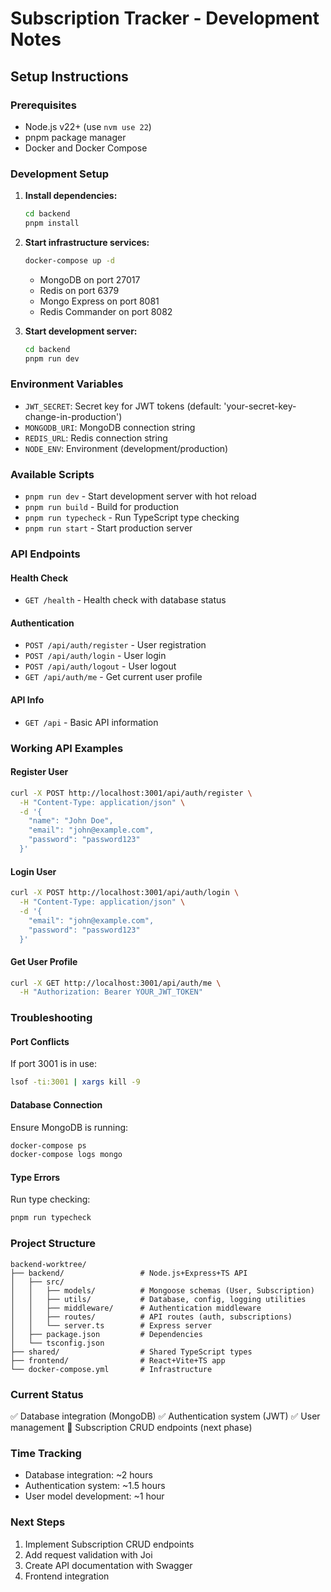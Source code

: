 # Subscription Tracker - Development Notes

## Setup Instructions

### Prerequisites
- Node.js v22+ (use `nvm use 22`)
- pnpm package manager
- Docker and Docker Compose

### Development Setup

1. **Install dependencies:**
   ```bash
   cd backend
   pnpm install
   ```

2. **Start infrastructure services:**
   ```bash
   docker-compose up -d
   ```
   - MongoDB on port 27017
   - Redis on port 6379
   - Mongo Express on port 8081
   - Redis Commander on port 8082

3. **Start development server:**
   ```bash
   cd backend
   pnpm run dev
   ```

### Environment Variables
- `JWT_SECRET`: Secret key for JWT tokens (default: 'your-secret-key-change-in-production')
- `MONGODB_URI`: MongoDB connection string
- `REDIS_URL`: Redis connection string
- `NODE_ENV`: Environment (development/production)

### Available Scripts
- `pnpm run dev` - Start development server with hot reload
- `pnpm run build` - Build for production
- `pnpm run typecheck` - Run TypeScript type checking
- `pnpm run start` - Start production server

### API Endpoints

#### Health Check
- `GET /health` - Health check with database status

#### Authentication
- `POST /api/auth/register` - User registration
- `POST /api/auth/login` - User login
- `POST /api/auth/logout` - User logout
- `GET /api/auth/me` - Get current user profile

#### API Info
- `GET /api` - Basic API information

### Working API Examples

#### Register User
```bash
curl -X POST http://localhost:3001/api/auth/register \
  -H "Content-Type: application/json" \
  -d '{
    "name": "John Doe",
    "email": "john@example.com",
    "password": "password123"
  }'
```

#### Login User
```bash
curl -X POST http://localhost:3001/api/auth/login \
  -H "Content-Type: application/json" \
  -d '{
    "email": "john@example.com",
    "password": "password123"
  }'
```

#### Get User Profile
```bash
curl -X GET http://localhost:3001/api/auth/me \
  -H "Authorization: Bearer YOUR_JWT_TOKEN"
```

### Troubleshooting

#### Port Conflicts
If port 3001 is in use:
```bash
lsof -ti:3001 | xargs kill -9
```

#### Database Connection
Ensure MongoDB is running:
```bash
docker-compose ps
docker-compose logs mongo
```

#### Type Errors
Run type checking:
```bash
pnpm run typecheck
```

### Project Structure
```
backend-worktree/
├── backend/                 # Node.js+Express+TS API
│   ├── src/
│   │   ├── models/          # Mongoose schemas (User, Subscription)
│   │   ├── utils/           # Database, config, logging utilities
│   │   ├── middleware/      # Authentication middleware
│   │   ├── routes/          # API routes (auth, subscriptions)
│   │   └── server.ts        # Express server
│   ├── package.json         # Dependencies
│   └── tsconfig.json
├── shared/                  # Shared TypeScript types
├── frontend/                # React+Vite+TS app
└── docker-compose.yml       # Infrastructure
```

### Current Status
✅ Database integration (MongoDB)
✅ Authentication system (JWT)
✅ User management
🚧 Subscription CRUD endpoints (next phase)

### Time Tracking
- Database integration: ~2 hours
- Authentication system: ~1.5 hours
- User model development: ~1 hour

### Next Steps
1. Implement Subscription CRUD endpoints
2. Add request validation with Joi
3. Create API documentation with Swagger
4. Frontend integration